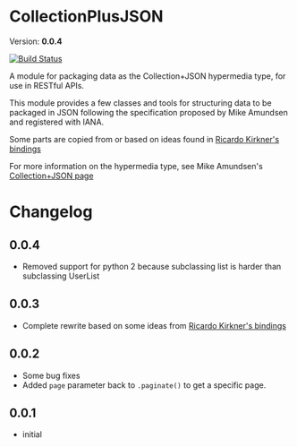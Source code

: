 CollectionPlusJSON
====
Version: **0.0.4**

[![Build Status](https://travis-ci.org/ievans3024/CollectionPlusJSON.svg?branch=master)](https://travis-ci.org/ievans3024/CollectionPlusJSON)

A module for packaging data as the Collection+JSON hypermedia type, for use in RESTful APIs.

This module provides a few classes and tools for structuring data to be packaged in JSON following the specification
proposed by Mike Amundsen and registered with IANA.

Some parts are copied from or based on ideas found in [Ricardo Kirkner's bindings](https://github.com/ricardokirkner/collection-json.python)

For more information on the hypermedia type, see Mike Amundsen's [Collection+JSON page](http://amundsen.com/media-types/collection/)

Changelog
====

0.0.4
----

* Removed support for python 2 because subclassing list is harder than subclassing UserList

0.0.3
----

* Complete rewrite based on some ideas from [Ricardo Kirkner's bindings](https://github.com/ricardokirkner/collection-json.python)

0.0.2
----

* Some bug fixes
* Added `page` parameter back to `.paginate()` to get a specific page.

0.0.1
----

* initial